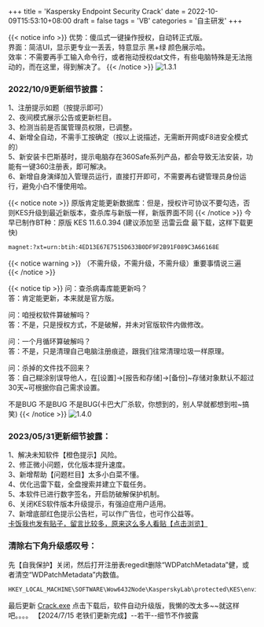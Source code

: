 +++
title = 'Kaspersky Endpoint Security Crack'
date =  2022-10-09T15:53:10+08:00
draft = false
tags = 'VB'
categories = '自主研发'
+++

{{< notice info >}}
优势：傻瓜式一键操作授权，自动转正式版。  
界面：简洁UI，显示更专业一丢丢，特意显示 黑+绿 颜色展示哈。  
效率：不需要再手工输入命令行，或者拖动授权dat文件，有些电脑特殊是无法拖动的，而在这里，得到解决了。
{{< /notice >}}
![1.3.1](https://cos.hkfx.net/attachment/1667975183_82871a0d.jpg)

### 2022/10/9更新细节披露：  
1、注册提示如题（按提示即可）  
2、夜间模式展示公告或更新栏目。  
3、检测当前是否属管理员权限，已调整。  
4、新增全自动，不需手工按确定（按以上说描述，无需断开网或F8进安全模式的）  
5、新安装卡巴斯基时，提示电脑存在360Safe系列产品，都会导致无法安装，功能有一键360注册表，即可解决。  
6、新增自身演绎加入管理员运行，直接打开即可，不需要再右键管理员身份运行，避免小白不懂使用哈。
 
{{< notice note >}}
原版肯定能更新数据库：但是，授权许可协议不要勾选，否则KES升级到最近新版本，查杀库与新版一样，新版界面不同
{{< /notice >}}
今早已制作BT种：原版 KES 11.6.0.394 (建议添加至 迅雷云盘 最下载，这样下载更快) 
``` html {linenos=inline}
magnet:?xt=urn:btih:4ED13E67E7515D633B0DF9F2B91F089C3A66168E
```
{{< notice warning >}}
（不需升级，不需升级，不需升级）重要事情说三遍  
{{< /notice >}}

{{< notice tip >}}
问：查杀病毒库能更新吗？  
答：肯定能更新，本来就是官方版。  

问：咱授权软件算破解吗？  
答：不是，只是授权方式，不是破解，并未对官版软件内做修改。  

问：一个月循环算破解吗？  
答：不是，只是清理自己电脑注册痕迹，跟我们往常清理垃圾一样原理。  

问：杀掉的文件找不回来？   
答：自己糊涂别误导他人，在[设置]->[报告和存储]->[备份]~存储对象默认不超过30天~可根据你自己需求设置。  

不是BUG 不是BUG 不是BUG(卡巴大厂杀软，你想到的，别人早就都想到啦~搞笑)
{{< /notice >}}
![1.4.0](https://cos.hkfx.net/attachment/1685494328_75700e5e.png)

### 2023/05/31更新细节披露：  
1、解决未知软件【橙色提示】风险。  
2、修正微小问题，优化版本提升速度。  
3、新增帮助【问题栏目】太多小白菜不懂。  
4、优化迅雷下载，全盘搜索并建立下载任务。  
5、本软件已进行数字签名，开启防破解保护机制。  
6、关闭KES软件版本升级提示，有强迫症用户适用。  
7、新增底部红色提示公告栏，可以作广告位，也可作公益等。  
[卡饭我也发有贴子，留言比较多，原来这么多人看贴【点击浏览】](https://bbs.kafan.cn/thread-2244866-1-1.html)  

### 清除右下角升级感叹号：  
先【自我保护】关闭，然后打开注册表regedit删除“WDPatchMetadata”健，或者清空“WDPatchMetadata”内数值。
``` html {linenos=inline}
HKEY_LOCAL_MACHINE\SOFTWARE\Wow6432Node\KasperskyLab\protected\KES\environment
```

最后更新 [Crack.exe](https://cos.hkfx.net/attachment/1665302309_90148166.zip "本软件作者希望别白嫖，毕竟开发辛苦，贊赏我一杯咖啡、能吗？") 点击下载后，软件自动升级版，我懒的改太多~~就这样吧。。。。 【2024/7/15 老铁们更新完成】--若干--细节不作披露